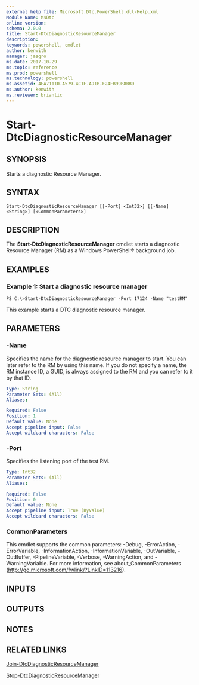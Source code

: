 ```yaml
---
external help file: Microsoft.Dtc.PowerShell.dll-Help.xml
Module Name: MsDtc
online version: 
schema: 2.0.0
title: Start-DtcDiagnosticResourceManager
description: 
keywords: powershell, cmdlet
author: kenwith
manager: jasgro
ms.date: 2017-10-29
ms.topic: reference
ms.prod: powershell
ms.technology: powershell
ms.assetid: 4EA71110-A579-4C1F-A91B-F24FB99B8BBD
ms.author: kenwith
ms.reviewer: brianlic
---
```


# Start-DtcDiagnosticResourceManager

## SYNOPSIS
Starts a diagnostic Resource Manager.

## SYNTAX

```
Start-DtcDiagnosticResourceManager [[-Port] <Int32>] [[-Name] <String>] [<CommonParameters>]
```

## DESCRIPTION
The **Start-DtcDiagnosticResourceManager** cmdlet starts a diagnostic Resource Manager (RM) as a Windows PowerShell® background job.

## EXAMPLES

### Example 1: Start a diagnostic resource manager
```
PS C:\>Start-DtcDiagnosticResourceManager -Port 17124 -Name "testRM"
```

This example starts a DTC diagnostic resource manager.

## PARAMETERS

### -Name
Specifies the name for the diagnostic resource manager to start.
You can later refer to the RM by using this name.
If you do not specify a name, the RM instance ID, a GUID, is always assigned to the RM and you can refer to it by that ID.

```yaml
Type: String
Parameter Sets: (All)
Aliases: 

Required: False
Position: 1
Default value: None
Accept pipeline input: False
Accept wildcard characters: False
```

### -Port
Specifies the listening port of the test RM.

```yaml
Type: Int32
Parameter Sets: (All)
Aliases: 

Required: False
Position: 0
Default value: None
Accept pipeline input: True (ByValue)
Accept wildcard characters: False
```

### CommonParameters
This cmdlet supports the common parameters: -Debug, -ErrorAction, -ErrorVariable, -InformationAction, -InformationVariable, -OutVariable, -OutBuffer, -PipelineVariable, -Verbose, -WarningAction, and -WarningVariable. For more information, see about_CommonParameters (http://go.microsoft.com/fwlink/?LinkID=113216).

## INPUTS

## OUTPUTS

## NOTES

## RELATED LINKS

[Join-DtcDiagnosticResourceManager](./Join-DtcDiagnosticResourceManager.md)

[Stop-DtcDiagnosticResourceManager](./Stop-DtcDiagnosticResourceManager.md)
